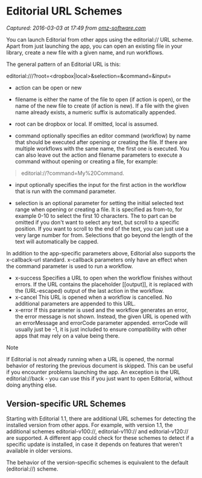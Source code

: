 # Editorial URL Schemes

_Captured: 2016-03-03 at 17:49 from [omz-software.com](http://omz-software.com/editorial/docs/ios/urlscheme.html)_

You can launch Editorial from other apps using the editorial:// URL scheme. Apart from just launching the app, you can open an existing file in your library, create a new file with a given name, and run workflows.

The general pattern of an Editorial URL is this:

editorial://<action>/<filename>?root=<dropbox|local>&selection=<from-to>&command=<command name>&input=<command input>

  * action can be open or new

  * filename is either the name of the file to open (if action is open), or the name of the new file to create (if action is new). If a file with the given name already exists, a numeric suffix is automatically appended.

  * root can be dropbox or local. If omitted, local is assumed.

  * command optionally specifies an editor command (workflow) by name that should be executed after opening or creating the file. If there are multiple workflows with the same name, the first one is executed. You can also leave out the action and filename parameters to execute a command without opening or creating a file, for example:

> editorial://?command=My%20Command.

  * input optionally specifies the input for the first action in the workflow that is run with the command parameter.

  * selection is an optional parameter for setting the initial selected text range when opening or creating a file. It is specified as from-to, for example 0-10 to select the first 10 characters. The to part can be omitted if you don't want to select any text, but scroll to a specific position. If you want to scroll to the end of the text, you can just use a very large number for from. Selections that go beyond the length of the text will automatically be capped.

In addition to the app-specific parameters above, Editorial also supports the x-callback-url standard. x-callback parameters only have an effect when the command parameter is used to run a workflow.

  * x-success Specifies a URL to open when the workflow finishes without errors. If the URL contains the placeholder [[output]], it is replaced with the (URL-escaped) output of the last action in the workflow.
  * x-cancel This URL is opened when a workflow is cancelled. No additional parameters are appended to this URL.
  * x-error If this parameter is used and the workflow generates an error, the error message is not shown. Instead, the given URL is opened with an errorMessage and errorCode parameter appended. errorCode will usually just be -1, it is just included to ensure compatibility with other apps that may rely on a value being there.

Note

If Editorial is not already running when a URL is opened, the normal behavior of restoring the previous document is skipped. This can be useful if you encounter problems launching the app. An exception is the URL editorial://back - you can use this if you just want to open Editorial, without doing anything else.

## Version-specific URL Schemes

Starting with Editorial 1.1, there are additional URL schemes for detecting the installed version from other apps. For example, with version 1.1, the additional schemes editorial-v100://, editorial-v110:// and editorial-v120:// are supported. A different app could check for these schemes to detect if a specific update is installed, in case it depends on features that weren't available in older versions.

The behavior of the version-specific schemes is equivalent to the default (editorial://) scheme.
